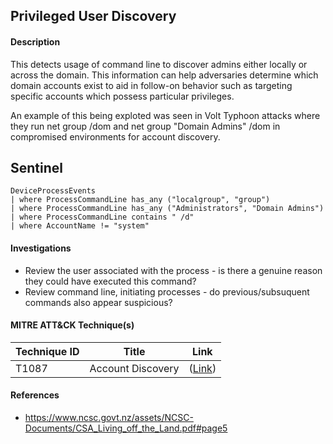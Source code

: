 ## Privileged User Discovery

#### Description
This detects usage of command line to discover admins either locally or across the domain. This information can help adversaries determine which domain accounts exist to aid in follow-on behavior such as targeting specific accounts which possess particular privileges.

An example of this being exploted was seen in Volt Typhoon attacks where they run net group /dom and net group "Domain Admins" /dom in compromised environments for account discovery.

## Sentinel
```KQL
DeviceProcessEvents
| where ProcessCommandLine has_any ("localgroup", "group")
| where ProcessCommandLine has_any ("Administrators", "Domain Admins")
| where ProcessCommandLine contains " /d"
| where AccountName != "system"
```

#### Investigations
- Review the user associated with the process - is there a genuine reason they could have executed this command?
- Review command line, initiating processes - do previous/subsuquent commands also appear suspicious?

#### MITRE ATT&CK Technique(s)
| Technique ID | Title    | Link    |
| ---  | --- | --- |
| T1087 | Account Discovery | ([Link](https://attack.mitre.org/techniques/T1087/)) |

#### References
-  https://www.ncsc.govt.nz/assets/NCSC-Documents/CSA_Living_off_the_Land.pdf#page5

